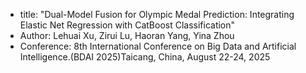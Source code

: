 
* title: "Dual-Model Fusion for Olympic Medal Prediction: Integrating Elastic Net Regression with CatBoost Classification"
* Author: Lehuai Xu, Zirui Lu, Haoran Yang, Yina Zhou
* Conference: 8th International Conference on Big Data and Artificial Intelligence.(BDAI 2025)Taicang, China, August 22-24, 2025


